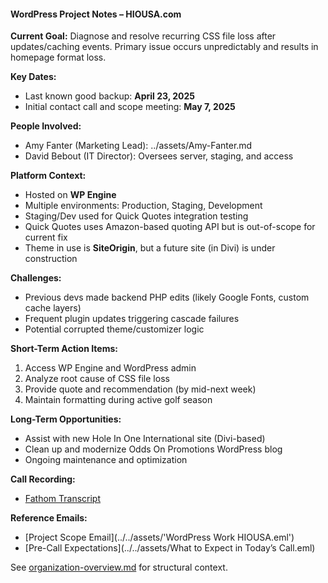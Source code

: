 #### WordPress Project Notes – HIOUSA.com

**Current Goal:**
Diagnose and resolve recurring CSS file loss after updates/caching events. Primary issue occurs unpredictably and results in homepage format loss.

**Key Dates:**
- Last known good backup: **April 23, 2025**
- Initial contact call and scope meeting: **May 7, 2025**

**People Involved:**
- Amy Fanter (Marketing Lead): ../assets/Amy-Fanter.md
- David Bebout (IT Director): Oversees server, staging, and access

**Platform Context:**
- Hosted on **WP Engine**
- Multiple environments: Production, Staging, Development
- Staging/Dev used for Quick Quotes integration testing
- Quick Quotes uses Amazon-based quoting API but is out-of-scope for current fix
- Theme in use is **SiteOrigin**, but a future site (in Divi) is under construction

**Challenges:**
- Previous devs made backend PHP edits (likely Google Fonts, custom cache layers)
- Frequent plugin updates triggering cascade failures
- Potential corrupted theme/customizer logic

**Short-Term Action Items:**
1. Access WP Engine and WordPress admin
2. Analyze root cause of CSS file loss
3. Provide quote and recommendation (by mid-next week)
4. Maintain formatting during active golf season

**Long-Term Opportunities:**
- Assist with new Hole In One International site (Divi-based)
- Clean up and modernize Odds On Promotions WordPress blog
- Ongoing maintenance and optimization

**Call Recording:**
- [Fathom Transcript](https://fathom.video/share/fyBCTRNmN-Qs8qXoNt1Vu933zWP2TxZt)

**Reference Emails:**
- [Project Scope Email](../../assets/'WordPress Work HIOUSA.eml')
- [Pre-Call Expectations](../../assets/What to Expect in Today’s Call.eml)

See [organization-overview.md](organization-overview.md) for structural context.
